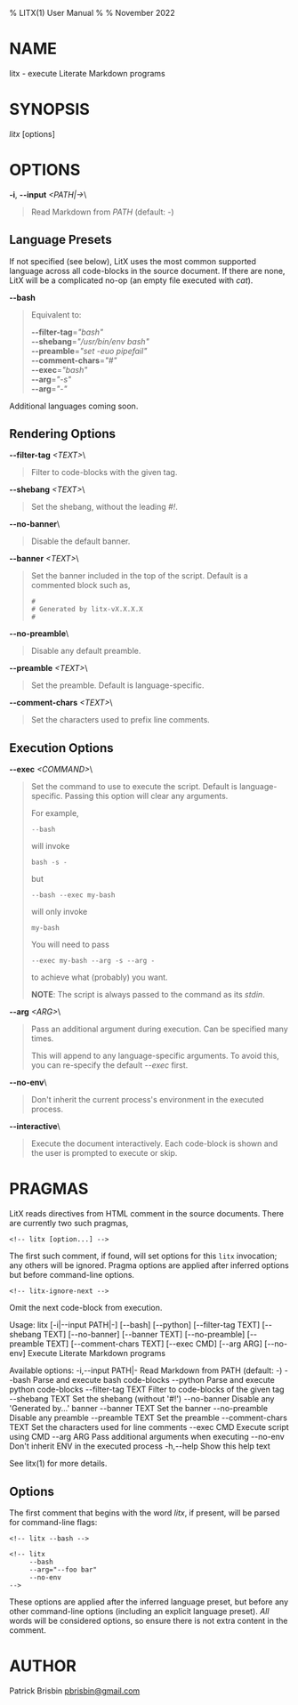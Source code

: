 % LITX(1) User Manual
%
% November 2022

# NAME

litx - execute Literate Markdown programs

# SYNOPSIS

*litx* \[options]

# OPTIONS

**\-i**, **\--input** *\<PATH|->*\

> Read Markdown from *PATH* (default: *-*)

## Language Presets

If not specified (see below), LitX uses the most common supported language
across all code-blocks in the source document. If there are none, LitX will be a
complicated no-op (an empty file executed with *cat*).

**\--bash**

> Equivalent to:
>
> **\--filter-tag**=*\"bash\"*\
> **\--shebang**=*\"/usr/bin/env bash\"*\
> **\--preamble**=*\"set -euo pipefail\"*\
> **\--comment-chars**=*\"#\"*\
> **\--exec**=*\"bash\"*\
> **\--arg**=*\"-s\"*\
> **\--arg**=*\"-\"*

Additional languages coming soon.

## Rendering Options

**\--filter-tag** *\<TEXT\>*\

> Filter to code-blocks with the given tag.

**\--shebang** *\<TEXT>*\

> Set the shebang, without the leading *#!*.

**\--no-banner**\

> Disable the default banner.

**\--banner** *\<TEXT>*\

> Set the banner included in the top of the script. Default is a commented
> block such as,
>
> ```
> #
> # Generated by litx-vX.X.X.X
> #
> ```

**\--no-preamble**\

> Disable any default preamble.

**\--preamble** *\<TEXT>*\

> Set the preamble. Default is language-specific.

**\--comment-chars** *\<TEXT>*\

> Set the characters used to prefix line comments.

## Execution Options

**\--exec** *\<COMMAND>*\

> Set the command to use to execute the script. Default is language-specific.
> Passing this option will clear any arguments.
>
> For example,
>
> ```
> --bash
> ```
>
> will invoke
>
> ```
> bash -s -
> ```
>
> but
>
> ```
> --bash --exec my-bash
> ```
>
> will only invoke
>
> ```
> my-bash
> ```
>
> You will need to pass
>
> ```
> --exec my-bash --arg -s --arg -
> ```
>
> to achieve what (probably) you want.
>
> **NOTE**: The script is always passed to the command as its *stdin*.

**\--arg** *\<ARG>*\

> Pass an additional argument during execution. Can be specified many times.
>
> This will append to any language-specific arguments. To avoid this, you can
> re-specify the default *\--exec* first.

**\--no-env**\

> Don't inherit the current process's environment in the executed process.

**\--interactive**\

> Execute the document interactively. Each code-block is shown and the user is
> prompted to execute or skip.

# PRAGMAS

LitX reads directives from HTML comment in the source documents. There are
currently two such pragmas,

```
<!-- litx [option...] -->
```

The first such comment, if found, will set options for this `litx` invocation;
any others will be ignored. Pragma options are applied after inferred options
but before command-line options.

```
<!-- litx-ignore-next -->
```

Omit the next code-block from execution.

Usage: litx [-i|--input PATH|-] [--bash] [--python] [--filter-tag TEXT] 
            [--shebang TEXT] [--no-banner] [--banner TEXT] [--no-preamble] 
            [--preamble TEXT] [--comment-chars TEXT] [--exec CMD] [--arg ARG] 
            [--no-env]
  Execute Literate Markdown programs

Available options:
  -i,--input PATH|-        Read Markdown from PATH (default: -)
  --bash                   Parse and execute bash code-blocks
  --python                 Parse and execute python code-blocks
  --filter-tag TEXT        Filter to code-blocks of the given tag
  --shebang TEXT           Set the shebang (without '#!')
  --no-banner              Disable any 'Generated by...' banner
  --banner TEXT            Set the banner
  --no-preamble            Disable any preamble
  --preamble TEXT          Set the preamble
  --comment-chars TEXT     Set the characters used for line comments
  --exec CMD               Execute script using CMD
  --arg ARG                Pass additional arguments when executing
  --no-env                 Don't inherit ENV in the executed process
  -h,--help                Show this help text

See litx(1) for more details.
## Options

The first comment that begins with the word *litx*, if present, will be parsed
for command-line flags:

```
<!-- litx --bash -->

<!-- litx
     --bash
     --arg="--foo bar"
     --no-env
-->
```

These options are applied after the inferred language preset, but before any
other command-line options (including an explicit language preset). *All* words
will be considered options, so ensure there is not extra content in the comment.

# AUTHOR

Patrick Brisbin <pbrisbin@gmail.com>
